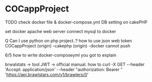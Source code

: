 # COCappProject

TODO
check docker file &
docker-compose.yml
DB setting on cakePHP

set docker apache web server
connect mysql to docker


Q
Can I use python on php project..?
how to use json web token
COCappProject (origin)
-cakephp (origin)
-docker
cannot push



6/5
how to write docker-composeyml 
you got to explain 

brwalstats -> tool
 JWT ->  official manual.
 how to
curl -X GET --header 'Accept: application/json' --header "authorization: Bearer <API token>" 'https://api.brawlstars.com/v1/brawlers/0'
